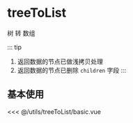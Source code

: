 # treeToList

树 转 数组

::: tip
1. 返回数据的节点已做浅拷贝处理
2. 返回数据的节点已删除 `children` 字段
:::

## 基本使用

<basic></basic>

<<< @/utils/treeToList/basic.vue

<script setup>
import basic from 'docs/utils/treeToList/basic.vue'
</script>
